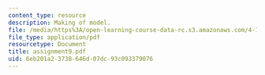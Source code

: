 ```yaml
---
content_type: resource
description: Making of model.
file: /media/https%3A/open-learning-course-data-rc.s3.amazonaws.com/4-125b-architecture-studio-building-in-landscapes-fall-2005/6eb201a23738646d07dc93c093379076_assignment9.pdf
file_type: application/pdf
resourcetype: Document
title: assignment9.pdf
uid: 6eb201a2-3738-646d-07dc-93c093379076
---
```

